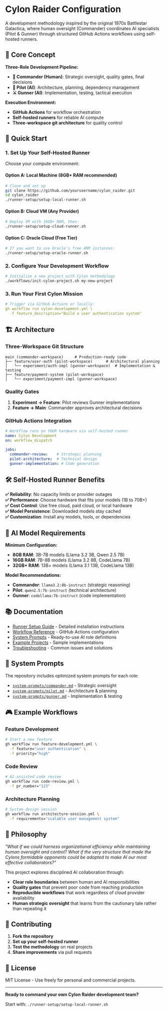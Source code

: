 # Cylon Raider Configuration

A development methodology inspired by the original 1970s Battlestar Galactica, where human oversight (Commander) coordinates AI specialists (Pilot & Gunner) through structured GitHub Actions workflows using self-hosted runners.

## 🎯 Core Concept

**Three-Role Development Pipeline:**
- **🎯 Commander (Human)**: Strategic oversight, quality gates, final decisions
- **🧭 Pilot (AI)**: Architecture, planning, dependency management  
- **⚔️ Gunner (AI)**: Implementation, testing, tactical execution

**Execution Environment:**
- **GitHub Actions** for workflow orchestration
- **Self-hosted runners** for reliable AI compute
- **Three-workspace git architecture** for quality control

## 🚀 Quick Start

### 1. Set Up Your Self-Hosted Runner

Choose your compute environment:

#### Option A: Local Machine (8GB+ RAM recommended)
```bash
# Clone and set up
git clone https://github.com/yourusername/cylon_raider.git
cd cylon_raider
./runner-setup/setup-local-runner.sh
```

#### Option B: Cloud VM (Any Provider)
```bash
# Deploy VM with 16GB+ RAM, then:
./runner-setup/setup-cloud-runner.sh
```

#### Option C: Oracle Cloud (Free Tier)
```bash
# If you want to use Oracle's free ARM instances:
./runner-setup/setup-oracle-runner.sh
```

### 2. Configure Your Development Workflow

```bash
# Initialize a new project with Cylon methodology
./workflows/init-cylon-project.sh my-new-project
```

### 3. Run Your First Cylon Mission

```yaml
# Trigger via GitHub Actions or locally:
gh workflow run cylon-development.yml \
  -f feature_description="Build a user authentication system"
```

## 🏗️ Architecture

### Three-Workspace Git Structure

```
main (commander-workspace)     # Production-ready code
├── feature/user-auth (pilot-workspace)      # Architectural planning
│   └── experiment/auth-impl (gunner-workspace)  # Implementation & testing
├── feature/payment-system (pilot-workspace)
│   └── experiment/payment-impl (gunner-workspace)
```

### Quality Gates

1. **Experiment → Feature**: Pilot reviews Gunner implementations
2. **Feature → Main**: Commander approves architectural decisions

### GitHub Actions Integration

```yaml
# Workflow runs on YOUR hardware via self-hosted runner
name: Cylon Development
on: workflow_dispatch

jobs:
  commander-review:    # Strategic planning
  pilot-architecture:  # Technical design  
  gunner-implementation: # Code generation
```

## 🛠️ Self-Hosted Runner Benefits

**✅ Reliability**: No capacity limits or provider outages  
**✅ Performance**: Choose hardware that fits your models (1B to 70B+)  
**✅ Cost Control**: Use free cloud, paid cloud, or local hardware  
**✅ Model Persistence**: Downloaded models stay cached  
**✅ Customization**: Install any models, tools, or dependencies  

## 🤖 AI Model Requirements

**Minimum Configuration:**
- **8GB RAM**: 3B-7B models (Llama 3.2 3B, Qwen 2.5 7B)
- **16GB RAM**: 7B-8B models (Llama 3.2 8B, CodeLlama 7B)
- **32GB+ RAM**: 13B+ models (Llama 3.1 13B, CodeLlama 13B)

**Model Recommendations:**
- **Commander**: `llama3.2:8b-instruct` (strategic reasoning)
- **Pilot**: `qwen2.5:7b-instruct` (technical architecture)
- **Gunner**: `codellama:7b-instruct` (code implementation)

## 📚 Documentation

- [Runner Setup Guide](./docs/runner-setup.md) - Detailed installation instructions
- [Workflow Reference](./docs/workflows.md) - GitHub Actions configuration
- [System Prompts](./system-prompts/) - Ready-to-use AI role definitions
- [Example Projects](./examples/) - Sample implementations
- [Troubleshooting](./docs/troubleshooting.md) - Common issues and solutions

## 🔧 System Prompts

The repository includes optimized system prompts for each role:

- [`system-prompts/commander.md`](./system-prompts/commander.md) - Strategic oversight
- [`system-prompts/pilot.md`](./system-prompts/pilot.md) - Architecture & planning
- [`system-prompts/gunner.md`](./system-prompts/gunner.md) - Implementation & testing

## 🎮 Example Workflows

### Feature Development
```bash
# Start a new feature
gh workflow run feature-development.yml \
  -f feature="user authentication" \
  -f priority="high"
```

### Code Review
```bash
# AI-assisted code review
gh workflow run code-review.yml \
  -f pr_number="123"
```

### Architecture Planning
```bash
# System design session
gh workflow run architecture-session.yml \
  -f requirements="scalable user management system"
```

## 🌟 Philosophy

*"What if we could harness organizational efficiency while maintaining human oversight and control? What if the very structure that made the Cylons formidable opponents could be adopted to make AI our most effective collaborators?"*

This project explores disciplined AI collaboration through:
- **Clear role boundaries** between human and AI responsibilities
- **Quality gates** that prevent poor code from reaching production
- **Reproducible workflows** that work regardless of cloud provider availability
- **Human strategic oversight** that learns from the cautionary tale rather than repeating it

## 🤝 Contributing

1. **Fork the repository**
2. **Set up your self-hosted runner** 
3. **Test the methodology** on real projects
4. **Share improvements** via pull requests

## 📄 License

MIT License - Use freely for personal and commercial projects.

---

**Ready to command your own Cylon Raider development team?**

Start with: `./runner-setup/setup-local-runner.sh`
